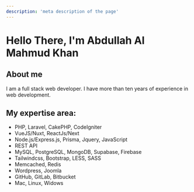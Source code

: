 ```yaml
---
description: 'meta description of the page'
--- 
```

# Hello There, I'm Abdullah Al Mahmud Khan

## About me

I am a full stack web developer. I have more than ten years of experience in web development.

## My expertise area:
- PHP, Laravel, CakePHP, CodeIgniter
- VueJS/Nuxt, ReactJs/Next
- Node.js/Express.js, Prisma, Jquery, JavaScript
- REST API
- MySQL, PostgreSQL, MongoDB, Supabase, Firebase
- Tailwindcss, Bootstrap, LESS, SASS
- Memcached, Redis
- Wordpress, Joomla
- GitHub, GitLab, Bitbucket
- Mac, Linux, Widows